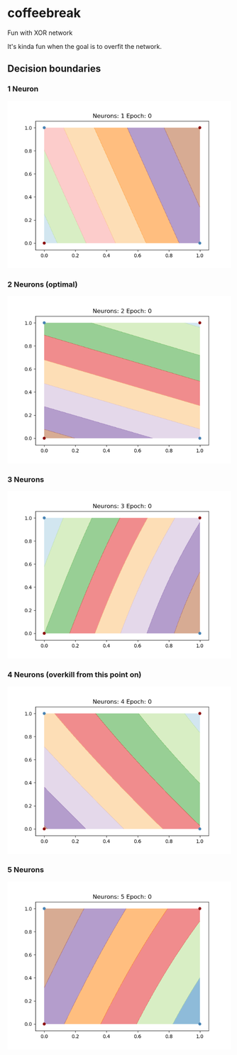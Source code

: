 # coffeebreak
Fun with XOR network

It's kinda fun when the goal is to overfit the network.

## Decision boundaries

### 1 Neuron

![](https://github.com/xadrianzetx/coffeebreak/blob/master/gifs/neuron_1.gif)

### 2 Neurons (optimal)

![](https://github.com/xadrianzetx/coffeebreak/blob/master/gifs/neuron_2.gif)

### 3 Neurons

![](https://github.com/xadrianzetx/coffeebreak/blob/master/gifs/neuron_3.gif)

### 4 Neurons (overkill from this point on)

![](https://github.com/xadrianzetx/coffeebreak/blob/master/gifs/neuron_4.gif)

### 5 Neurons

![](https://github.com/xadrianzetx/coffeebreak/blob/master/gifs/neuron_5.gif)
